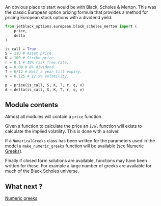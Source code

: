 An obvious place to start would be with Black, Scholes & Merton. This was the
classic European option pricing formula that provides a method for pricing
European stock options with a dividend yield.

```python
from jetblack_options.european.black_scholes_merton import (
    price,
    delta
)

is_call = True
S = 110 # Asset price.
K = 100 # Strike price.
r = 0.1 # 10% risk free rate.
q = 0.08 # 8% dividend.
T = 6/12 # Half a year till expiry.
v = 0.125 # 12.5% volatility.

p = price(is_call, S, K, T, r, q, v)
d = delta(is_call, S, K, T, r, q, v)
```

## Module contents

Almost all modules will contain a `price` function.

Given a function to calculate the price an `ivol` function will exists to
calculate the implied volatility. This is done with a solver.

If a `NumericalGreeks` class has been written for the parameters used in the
model a `make_numeric_greeks` function will be available
(see [Numeric Greeks](./numeric-greeks.md)).

Finally if closed form solutions are available, functions may have been
written for these. For example a large number of greeks are available for
much of the Black Scholes universe.

## What next ?

[Numeric greeks](./numeric-greeks.md)